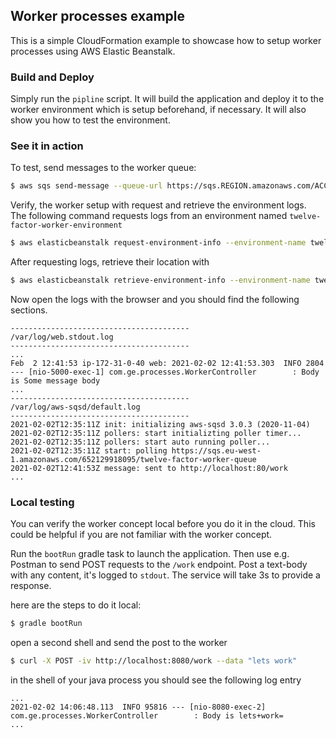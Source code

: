 ## Worker processes example
This is a simple CloudFormation example to showcase how to
setup worker processes using AWS Elastic Beanstalk.

### Build and Deploy
Simply run the `pipline` script. It will build the application and
deploy it to the worker environment which is setup beforehand, if
necessary. It will also show you how to test the environment.

### See it in action 

To test, send messages to the worker queue:
```sh
$ aws sqs send-message --queue-url https://sqs.REGION.amazonaws.com/ACCOUNT/twelve-factor-worker-queue --message-body 'Some message body'
```

Verify, the worker setup with request and retrieve the environment logs.<br>
The following command requests logs from an environment named `twelve-factor-worker-environment`
```sh
$ aws elasticbeanstalk request-environment-info --environment-name twelve-factor-worker-environment --info-type tail
```
After requesting logs, retrieve their location with
```sh
$ aws elasticbeanstalk retrieve-environment-info --environment-name twelve-factor-worker-environment --info-type tail
```
Now open the logs with the browser and you should find the following sections.
```console
----------------------------------------
/var/log/web.stdout.log
----------------------------------------
...
Feb  2 12:41:53 ip-172-31-0-40 web: 2021-02-02 12:41:53.303  INFO 2804 --- [nio-5000-exec-1] com.ge.processes.WorkerController        : Body is Some message body
...
----------------------------------------
/var/log/aws-sqsd/default.log
----------------------------------------
2021-02-02T12:35:11Z init: initializing aws-sqsd 3.0.3 (2020-11-04)
2021-02-02T12:35:11Z pollers: start initializting poller timer...
2021-02-02T12:35:11Z pollers: start auto running poller...
2021-02-02T12:35:11Z start: polling https://sqs.eu-west-1.amazonaws.com/652129918095/twelve-factor-worker-queue
2021-02-02T12:41:53Z message: sent to http://localhost:80/work
...

```

### Local testing
You can verify the worker concept local before you do it in the cloud. 
This could be helpful if you are not familiar with the worker concept.

Run the `bootRun` gradle task to launch the application. Then use
e.g. Postman to send POST requests to the `/work` endpoint. Post a 
text-body with any content, it's logged to `stdout`. The service will
take 3s to provide a response.

here are the steps to do it local:
```sh
$ gradle bootRun
```
open a second shell and send the post to the worker
```sh
$ curl -X POST -iv http://localhost:8080/work --data "lets work"
```
in the shell of your java process you should see the following log entry
```console
...
2021-02-02 14:06:48.113  INFO 95816 --- [nio-8080-exec-2] com.ge.processes.WorkerController        : Body is lets+work=
...
```
